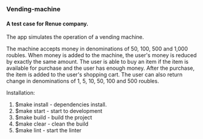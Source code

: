 ### Vending-machine
#### A test case for Renue company.

The app simulates the operation of a vending machine.

The machine accepts money in denominations of 50, 100, 500 and 1,000 roubles. When money is added to the machine, the user's money is reduced by exactly the same amount.
The user is able to buy an item if the item is available for purchase and the user has enough money.
After the purchase, the item is added to the user's shopping cart.
The user can also return change in denominations of 1, 5, 10, 50, 100 and 500 roubles.

Installation:
 1. $make install - dependencies install.
 2. $make start - start to development
 3. $make build - build the project
 4. $make clear - clean the build
 5. $make lint - start the linter

